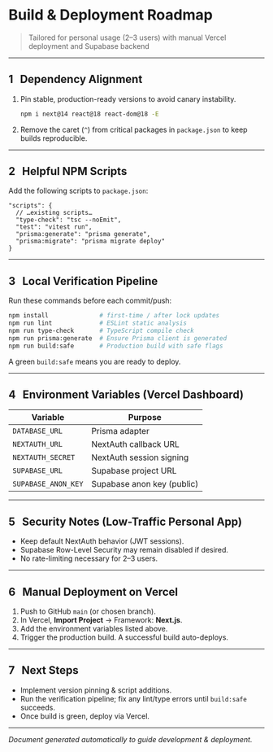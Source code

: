 # Build & Deployment Roadmap

> Tailored for personal usage (2–3 users) with manual Vercel deployment and Supabase backend

---

## 1 Dependency Alignment

1. Pin stable, production-ready versions to avoid canary instability.
   ```bash
   npm i next@14 react@18 react-dom@18 -E
   ```
2. Remove the caret (`^`) from critical packages in `package.json` to keep builds reproducible.

---

## 2 Helpful NPM Scripts

Add the following scripts to `package.json`:

```jsonc
"scripts": {
  // …existing scripts…
  "type-check": "tsc --noEmit",
  "test": "vitest run",
  "prisma:generate": "prisma generate",
  "prisma:migrate": "prisma migrate deploy"
}
```

---

## 3 Local Verification Pipeline

Run these commands before each commit/push:

```bash
npm install              # first-time / after lock updates
npm run lint             # ESLint static analysis
npm run type-check       # TypeScript compile check
npm run prisma:generate  # Ensure Prisma client is generated
npm run build:safe       # Production build with safe flags
```

A green `build:safe` means you are ready to deploy.

---

## 4 Environment Variables (Vercel Dashboard)

| Variable            | Purpose                    |
|---------------------|----------------------------|
| `DATABASE_URL`      | Prisma adapter             |
| `NEXTAUTH_URL`      | NextAuth callback URL      |
| `NEXTAUTH_SECRET`   | NextAuth session signing   |
| `SUPABASE_URL`      | Supabase project URL       |
| `SUPABASE_ANON_KEY` | Supabase anon key (public) |

---

## 5 Security Notes (Low-Traffic Personal App)

* Keep default NextAuth behavior (JWT sessions).
* Supabase Row-Level Security may remain disabled if desired.
* No rate-limiting necessary for 2–3 users.

---

## 6 Manual Deployment on Vercel

1. Push to GitHub `main` (or chosen branch).
2. In Vercel, **Import Project** → Framework: **Next.js**.
3. Add the environment variables listed above.
4. Trigger the production build. A successful build auto-deploys.

---

## 7 Next Steps

* Implement version pinning & script additions.
* Run the verification pipeline; fix any lint/type errors until `build:safe` succeeds.
* Once build is green, deploy via Vercel.

---

*Document generated automatically to guide development & deployment.*